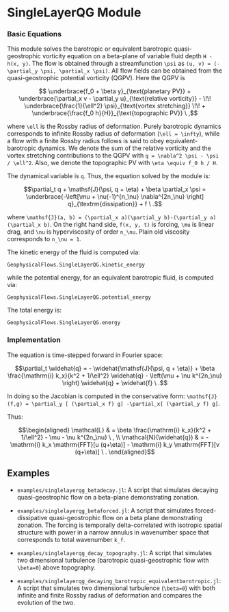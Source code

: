 # SingleLayerQG Module

### Basic Equations

This module solves the barotropic or equivalent barotropic quasi-geostrophic vorticity equation 
on a beta-plane of variable fluid depth ``H - h(x, y)``. The flow is obtained through a streamfunction ``\psi`` as ``(u, v) = (-\partial_y \psi, \partial_x \psi)``. All flow 
fields can be obtained from the quasi-geostrophic potential vorticity (QGPV). Here the QGPV is

```math
	\underbrace{f_0 + \beta y}_{\text{planetary PV}} + \underbrace{\partial_x v
	- \partial_y u}_{\text{relative vorticity}} - \!\!
	\underbrace{\frac{1}{\ell^2} \psi}_{\text{vortex stretching}} \!\! + 
	\underbrace{\frac{f_0 h}{H}}_{\text{topographic PV}} \ ,
```

where ``\ell`` is the Rossby radius of deformation. Purely barotropic dynamics corresponds to 
infinite Rossby radius of deformation (``\ell = \infty``), while a flow with a finite Rossby 
radius follows is said to obey equivalent-barotropic dynamics. We denote the sum of the relative
vorticity and the vortex stretching contributions to the QGPV with ``q = \nabla^2 \psi - \psi / \ell^2``.
Also, we denote the topographic PV with ``\eta \equiv f_0 h / H``.

The dynamical variable is ``q``.  Thus, the equation solved by the module is:

```math
\partial_t q + \mathsf{J}(\psi, q + \eta) +
\beta \partial_x \psi = \underbrace{-\left[\mu + \nu(-1)^{n_\nu} \nabla^{2n_\nu}
\right] q}_{\textrm{dissipation}} + f \ .
```

where ``\mathsf{J}(a, b) = (\partial_x a)(\partial_y b)-(\partial_y a)(\partial_x b)``. On 
the right hand side, ``f(x, y, t)`` is forcing, ``\mu`` is linear drag, and ``\nu`` is hyperviscosity of order ``n_\nu``. Plain old viscosity corresponds to ``n_\nu = 1``.

The kinetic energy of the fluid is computed via:

```@docs
GeophysicalFlows.SingleLayerQG.kinetic_energy
```

while the potential energy, for an equivalent barotropic fluid, is computed via:

```@docs
GeophysicalFlows.SingleLayerQG.potential_energy
```

The total energy is:

```@docs
GeophysicalFlows.SingleLayerQG.energy
```

### Implementation

The equation is time-stepped forward in Fourier space:

```math
\partial_t \widehat{q} = - \widehat{\mathsf{J}(\psi, q + \eta)} + \beta \frac{\mathrm{i} k_x}{k^2 + 1/\ell^2} \widehat{q} - \left(\mu + \nu k^{2n_\nu} \right) \widehat{q} + \widehat{f} \ .
```

In doing so the Jacobian is computed in the conservative form: ``\mathsf{J}(f,g) =
\partial_y [ (\partial_x f) g] -\partial_x[ (\partial_y f) g]``.

Thus:

```math
\begin{aligned}
\mathcal{L} & = \beta \frac{\mathrm{i} k_x}{k^2 + 1/\ell^2} - \mu - \nu k^{2n_\nu} \ , \\
\mathcal{N}(\widehat{q}) & = - \mathrm{i} k_x \mathrm{FFT}[u (q+\eta)] - \mathrm{i} k_y \mathrm{FFT}[v (q+\eta)] \ .
\end{aligned}
```


## Examples

- `examples/singlelayerqg_betadecay.jl`: A script that simulates decaying quasi-geostrophic flow on a beta-plane demonstrating zonation.

- `examples/singlelayerqg_betaforced.jl`: A script that simulates forced-dissipative quasi-geostrophic flow on a beta plane demonstrating zonation. The forcing is temporally delta-correlated with isotropic spatial structure with power in a narrow annulus in wavenumber space that corresponds to total wavenumber ``k_f``.

- `examples/singlelayerqg_decay_topography.jl`: A script that simulates two dimensional turbulence (barotropic quasi-geostrophic flow with ``\beta=0``) above topography.

- `examples/singlelayerqg_decaying_barotropic_equivalentbarotropic.jl`: A script that simulates two dimensional turbulence (``\beta=0``) with both infinite and finite Rossby radius of deformation and compares the evolution of the two.